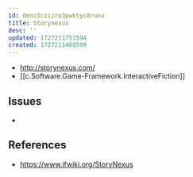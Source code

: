 ```yaml
---
id: 0eni5czizro3pwktyc8runu
title: Storynexus
desc: ''
updated: 1727211751594
created: 1727211488599
---
```


- http://storynexus.com/
- [[c.Software.Game-Framework.InteractiveFiction]]

## Issues

- 

## References

- https://www.ifwiki.org/StoryNexus

